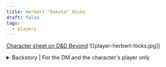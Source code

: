 ```yaml
---
title: Herbert "Dakota" Hicks
draft: false
tags:
  - players
---
```

[Character sheet on D&D Beyond](https://www.dndbeyond.com/characters/127981228)
![[player-herbert-hicks.jpg]]
<details>
	<summary>Backstory | For the DM and the character's player only</summary>
	<p>Dakota’s father, Thomas, served as a guard for House Velyra. After the War of the Houses, when the Sovereign Mercantile Council sentenced the house and all of its retainers to exile and the Judgment of Thalasson, Thomas was forced aboard Mercy's Wake. As a guard, Thomas didn’t make the cut for Azure Crest, the largest and most seaworthy vessel of House Velyra’s doomed convoy. But that was a stroke of luck: Mercy's Wake along with Golden Wave survived passage through the Seas of Chaos, whereas Azure Crest is presumed lost along with Lord Aric Velyra himself, nearly all of his blood relatives and his senior staff.</p>
<p>In Whakatāne, Thomas was hired by Captain Elias Thorne, co-chair of the provisional council established by the survivors, to help keep order in the nascent colony. Later, he became one of Whakatāne’s first deputies under Sheriff Mariah Drayton. Thomas instilled a strong sense of right and wrong in young Dakota. He passed from an illness in 1862, but he lived long enough to see Dakota follow in his footsteps as a deputy sheriff.</p>
<p>Dakota’s mother, Martha, was a lady’s maid for Lord Aric’s niece before the house’s exile. In Whakatāne, she took a job as a housekeeper and server at the newly built Settlers’ Rest Inn in Fairhaven. That’s where she met Thomas. He caught her eye while she was serving him a meal, and the rest is history. Dakota was born early in their marriage. Martha instilled in him a sense of caring for those less fortunate. She is still alive and living in Fairhaven.</p>
<p>In the sheriff’s service, Dakota received his nickname from Mason Loomis, another deputy who was as close a friend as Herbert ever had. Mason claimed Dakota means “friend” in the highlands of Falora back in Meredosia. Dakota uses his nickname exclusively; he refuses to respond to his given name.</p>
<p>Dakota was a good deputy sheriff—fair, restrained and effective. He knew it and so did Sheriff Drayton. So he was shocked to hear the People’s Council had voted to reassign him to Gendron’s Post, a brand new and still unincorporated settlement, where the council had no authority. Orders are orders, but these never sat right with Dakota. They felt political.</p>
<p>Nevertheless, he said goodbye to Mason and made his way south.</p>
<p>In Gendron’s Post, Dakota was restless. With no authority in an unincorporated settlement, there was precious little he could do to fill his days. Eventually Jane Gendron, the settlement’s founder, gave Dakota a job guarding the town well. Today, Dakota can usually be found leaning back in a chair with his feet kicked up on the aforementioned well, polishing his fathers old pistol, Tribunal.</p>
<p>Recently, Dakota has found a new purpose watching after a young woman, Ella "El" Wilson Pascal, whose family was massacred.</p>
<blockquote>Great men are forged in fire. It is the privilege of lesser men to light the flames.</blockquote>
</details>